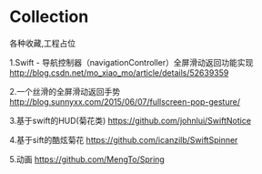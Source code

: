 # Collection

各种收藏,工程占位

1.Swift - 导航控制器（navigationController）全屏滑动返回功能实现
http://blog.csdn.net/mo_xiao_mo/article/details/52639359

2.一个丝滑的全屏滑动返回手势
http://blog.sunnyxx.com/2015/06/07/fullscreen-pop-gesture/

3.基于swift的HUD(菊花类)
https://github.com/johnlui/SwiftNotice

4.基于sift的酷炫菊花
https://github.com/icanzilb/SwiftSpinner

5.动画
https://github.com/MengTo/Spring
